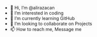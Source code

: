 - 👋 Hi, I’m @alirazacan
- 👀 I’m interested in coding
- 🌱 I’m currently learning GitHub
- 💞️ I’m looking to collaborate on Projects
- 📫 How to reach me, Message me

<!---
alirazacan/alirazacan is a ✨ special ✨ repository because its `README.md` (this file) appears on your GitHub profile.
You can click the Preview link to take a look at your changes.
--->
